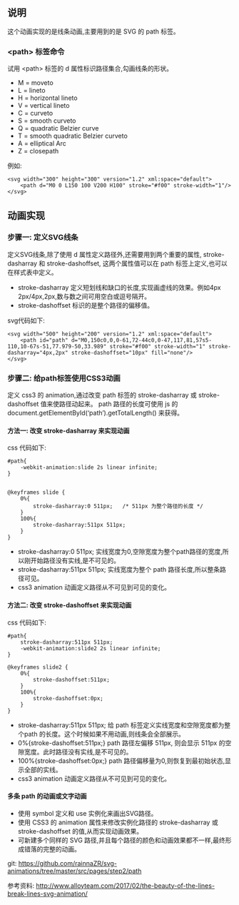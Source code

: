 ## 说明

这个动画实现的是线条动画,主要用到的是 SVG 的 path 标签。


### &lt;path&gt; 标签命令

试用 &lt;path&gt; 标签的 d 属性标识路径集合,勾画线条的形状。

- M = moveto
- L = lineto
- H = horizontal lineto
- V = vertical lineto
- C = curveto
- S = smooth curveto
- Q = quadratic Belzier curve
- T = smooth quadratic Belzier curveto
- A = elliptical Arc
- Z = closepath

例如:

```
<svg width="300" height="300" version="1.2" xml:space="default">
    <path d="M0 0 L150 100 V200 H100" stroke="#f00" stroke-width="1"/>   
</svg>
```



## 动画实现

### 步骤一: 定义SVG线条

定义SVG线条,除了使用 d 属性定义路径外,还需要用到两个重要的属性, stroke-dasharray 和 stroke-dashoffset, 这两个属性值可以在 path 标签上定义,也可以在样式表中定义。

- stroke-dasharray 定义短划线和缺口的长度,实现画虚线的效果。例如4px 2px/4px,2px,数与数之间可用空白或逗号隔开。
- stroke-dashoffset 标识的是整个路径的偏移值。

svg代码如下:
```
<svg width="500" height="200" version="1.2" xml:space="default">
    <path id="path" d="M0,150c0,0,0-61,72-44c0,0-47,117,81,57s5-110,10-67s-51,77.979-50,33.989" stroke="#f00" stroke-width="1" stroke-dasharray="4px,2px" stroke-dashoffset="10px" fill="none"/>
</svg>
```


### 步骤二: 给path标签使用CSS3动画

定义 css3 的 animation,通过改变 path 标签的 stroke-dasharray 或 stroke-dashoffset 值来使路径动起来。
path 路径的长度可使用 js 的 document.getElementById(‘path’).getTotalLength() 来获得。

#### 方法一: 改变 stroke-dasharray 来实现动画

css 代码如下:
```
#path{
    -webkit-animation:slide 2s linear infinite;
}


@keyframes slide {
    0%{
        stroke-dasharray:0 511px;   /* 511px 为整个路径的长度 */
    }
    100%{
        stroke-dasharray:511px 511px;
    }
}
```

- stroke-dasharray:0 511px; 实线宽度为0,空隙宽度为整个path路径的宽度,所以刚开始路径没有实线,是不可见的。
- stroke-dasharray:511px 511px; 实线宽度为整个 path 路径长度,所以整条路径可见。
- css3 animation 动画定义路径从不可见到可见的变化。
 
 
#### 方法二: 改变 stroke-dashoffset 来实现动画
 
css 代码如下:
```
#path{
    stroke-dasharray:511px 511px;
    -webkit-animation:slide2 2s linear infinite;
}

@keyframes slide2 {
    0%{
        stroke-dashoffset:511px;
    }
    100%{
        stroke-dashoffset:0px;
    }
}
```       

- stroke-dasharray:511px 511px; 给 path 标签定义实线宽度和空隙宽度都为整个path 的长度。这个时候如果不用动画,则线条会全部展示。
- 0%{stroke-dashoffset:511px;}  path 路径左偏移 511px, 则会显示 511px 的空隙宽度。此时路径没有实线,是不可见的。
- 100%{stroke-dashoffset:0px;} path 路径偏移量为0,则恢复到最初始状态,显示全部的实线。
- css3 animation 动画定义路径从不可见到可见的变化。

#### 多条 path 的动画或文字动画

- 使用 symbol 定义和 use 实例化来画出SVG路径。
- 使用 CSS3 的 animation 属性来修改实例化路径的 stroke-dasharray 或 stroke-dashoffset 的值,从而实现动画效果。
- 可新建多个同样的 SVG 路径,并且每个路径的颜色和动画效果都不一样,最终形成错落的完整的动画。

git: https://github.com/rainnaZR/svg-animations/tree/master/src/pages/step2/path

参考资料: http://www.alloyteam.com/2017/02/the-beauty-of-the-lines-break-lines-svg-animation/


